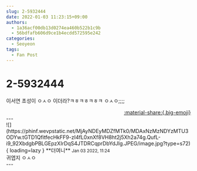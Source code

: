 ```yaml
---
slug: 2-5932444
date: 2022-01-03 11:23:15+09:00
authors:
  - 1a36acf00db13d0274ea460b522b1c9b
  - 56bdfafb606d9ce1b4ecdd572595e242
categories:
  - Seoyeon
tags:
  - Fan Post
---
```


# 2-5932444

<div class="post-container" markdown="1">
<div class="content-container md-sidebar__scrollwrap" markdown="1">

이서연 초성이 ㅇㅅㅇ 이더라?ㅋㅎㅋㅎㅋㅎㅋ ㅇㅅㅇ;;;;

</div>
</div>

<div style="text-align: right;" markdown="1">
<a href="https://weverse.io/fromis9/fanpost/2-5932444" style="text-align: right;">:material-share:{.big-emoji}</a>
</div>
---

<div class="comments-container md-sidebar__scrollwrap" markdown="1">
<div class="comment" markdown="1">
<div class='id-container' markdown="1">
![](https://phinf.wevpstatic.net/MjAyNDEyMDZfMTk0/MDAxNzMzNDYzMTU3ODYw.tGTD1QfitfecHkFF9-zI4fL0xnXf8VH8ht2j5Xh2a74g.QufL-i9_92XbdgbPBLGEpzXIrDqS4JTDRCqprDbYdJIg.JPEG/image.jpg?type=s72){ loading=lazy }
**<span class="artist">더여니</span>** <small>Jan 03 2022, 11:24</small><br>
</div>
<div class='comment-body' markdown="1">
귀엽지 ㅇㅅㅇ
</div>
</div>
</div>
---
